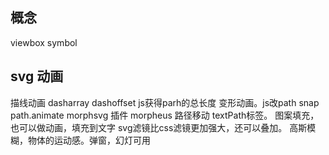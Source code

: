 ## 概念
viewbox
symbol

## svg 动画
描线动画 dasharray dashoffset js获得parh的总长度
变形动画。js改path snap path.animate
morphsvg 插件 morpheus
路径移动 textPath标签。
图案填充，也可以做动画，填充到文字
svg滤镜比css滤镜更加强大，还可以叠加。
高斯模糊，物体的运动感。弹窗，幻灯可用
